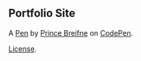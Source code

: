 Portfolio Site
--------------


A [Pen](https://codepen.io/sriley3364/pen/QgPMxG) by [Prince Breifne](http://codepen.io/sriley3364) on [CodePen](http://codepen.io/).

[License](https://codepen.io/sriley3364/pen/QgPMxG/license).